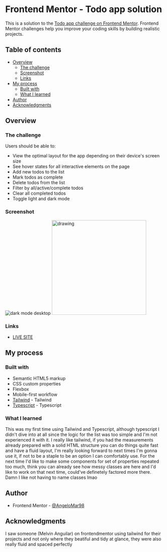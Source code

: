 # Frontend Mentor - Todo app solution

This is a solution to the [Todo app challenge on Frontend Mentor](https://www.frontendmentor.io/challenges/todo-app-Su1_KokOW). Frontend Mentor challenges help you improve your coding skills by building realistic projects. 

## Table of contents

- [Overview](#overview)
  - [The challenge](#the-challenge)
  - [Screenshot](#screenshot)
  - [Links](#links)
- [My process](#my-process)
  - [Built with](#built-with)
  - [What I learned](#what-i-learned)
- [Author](#author)
- [Acknowledgments](#acknowledgments)


## Overview

### The challenge

Users should be able to:

- View the optimal layout for the app depending on their device's screen size
- See hover states for all interactive elements on the page
- Add new todos to the list
- Mark todos as complete
- Delete todos from the list
- Filter by all/active/complete todos
- Clear all completed todos
- Toggle light and dark mode

### Screenshot

![dark mode desktop](https://i.imgur.com/kK7cRgk.jpg) 
<img src="https://i.imgur.com/kO6Q9vW.png" alt="drawing" width="300px"/>


### Links

- [LIVE SITE](https://mentor-challenge-17.vercel.app/)

## My process

### Built with

- Semantic HTML5 markup
- CSS custom properties
- Flexbox
- Mobile-first workflow
- [Tailwind](https://tailwindcss.com/) - Tailwind
- [Typescript](https://www.typescriptlang.org/) - Typescript

### What I learned

This was my first time using Tailwind and Typescript, although typescript I didn't dive into at all since the logic for the list was too simple and I'm not experienced it with it. I really like tailwind, if you had the measurements already prepared with a solid HTML structure you can do things quite fast and have a fluid layout, I'm really looking forward to next times I'm gonna use it, if not to be a staple to be an option I can comfortably use. For the next time I'd like to make some components for set of properties repeated too much, think you can already see how messy classes are here and I'd like to work on that next time, could've definetely factored more there.
Damn I like not having to name classes lmao

## Author

- Frontend Mentor - [@AngeloMar98](https://www.frontendmentor.io/profile/AngeloMar98)


## Acknowledgments

I saw someone (Melvin Anguilar) on frontendmentor using tailwind for their projects and not only where they beatiful and tidy at glance, they were also really fluid and spaced perfectly
